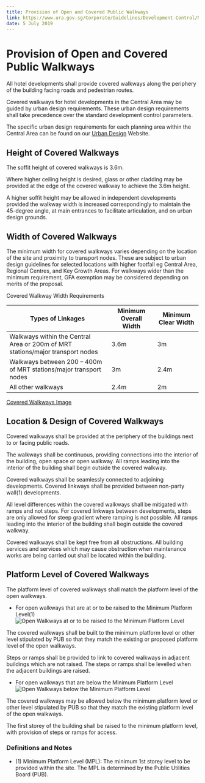 ```yaml
---
title: Provision of Open and Covered Public Walkways
link: https://www.ura.gov.sg/Corporate/Guidelines/Development-Control/Non-Residential/Hotel/Covered-Walkways
date: 5 July 2019
---
```


# Provision of Open and Covered Public Walkways

All hotel developments shall provide covered walkways along the periphery of the building facing roads and pedestrian routes.

Covered walkways for hotel developments in the Central Area may be guided by urban design requirements. These urban design requirements shall take precedence over the standard development control parameters.

The specific urban design requirements for each planning area within the Central Area can be found on our [Urban Design](https://www.ura.gov.sg/Corporate/Guidelines/Urban-Design) Website.

## Height of Covered Walkways

The soffit height of covered walkways is 3.6m.

Where higher ceiling height is desired, glass or other cladding may be provided at the edge of the covered walkway to achieve the 3.6m height.

A higher soffit height may be allowed in independent developments provided the walkway width is increased correspondingly to maintain the 45-degree angle, at main entrances to facilitate articulation, and on urban design grounds.

## Width of Covered Walkways

The minimum width for covered walkways varies depending on the location of the site and proximity to transport nodes. These are subject to urban design guidelines for selected locations with higher footfall eg Central Area, Regional Centres, and Key Growth Areas. For walkways wider than the minimum requirement, GFA exemption may be considered depending on merits of the proposal.

Covered Walkway Width Requirements

| Types of Linkages                                                              | Minimum Overall Width | Minimum Clear Width |
| ------------------------------------------------------------------------------ | --------------------- | ------------------- |
| Walkways within the Central Area or 200m of MRT stations/major transport nodes | 3.6m                  | 3m                  |
| Walkways between 200 – 400m of MRT stations/major transport nodes              | 3m                    | 2.4m                |
| All other walkways                                                             | 2.4m                  | 2m                  |

[Covered Walkways Image](https://www.ura.gov.sg/-/media/Corporate/Guidelines/Development-control/Commercial/C20_Covered_Walkways.jpg?h=100%25&w=100%25)

## Location & Design of Covered Walkways

Covered walkways shall be provided at the periphery of the buildings next to or facing public roads.

The walkways shall be continuous, providing connections into the interior of the building, open space or open walkway. All ramps leading into the interior of the building shall begin outside the covered walkway.

Covered walkways shall be seamlessly connected to adjoining developments. Covered linkways shall be provided between non-party wall(1) developments.

All level differences within the covered walkways shall be mitigated with ramps and not steps. For covered linkways between developments, steps are only allowed for steep gradient where ramping is not possible. All ramps leading into the interior of the building shall begin outside the covered walkway.

Covered walkways shall be kept free from all obstructions. All building services and services which may cause obstruction when maintenance works are being carried out shall be located within the building.

## Platform Level of Covered Walkways

The platform level of covered walkways shall match the platform level of the open walkways.

- For open walkways that are at or to be raised to the Minimum Platform Level(1)
  ![Open Walkways at or to be raised to the Minimum Platform Level](https://www.ura.gov.sg/-/media/Corporate/Guidelines/Development-control/Commercial/C11_Covered_Walkways_MPL_A.jpg?h=100%25&w=100%25)

The covered walkways shall be built to the minimum platform level or other level stipulated by PUB so that they match the existing or proposed platform level of the open walkways.

Steps or ramps shall be provided to link to covered walkways in adjacent buildings which are not raised. The steps or ramps shall be levelled when the adjacent buildings are raised.

- For open walkways that are below the Minimum Platform Level
  ![Open Walkways below the Minimum Platform Level](https://www.ura.gov.sg/-/media/Corporate/Guidelines/Development-control/Commercial/C12_Covered_Walkways_MPL_B.jpg?h=100%25&w=100%25)

The covered walkways may be allowed below the minimum platform level or other level stipulated by PUB so that they match the existing platform level of the open walkways.

The first storey of the building shall be raised to the minimum platform level, with provision of steps or ramps for access.

### Definitions and Notes

- (1) Minimum Platform Level (MPL): The minimum 1st storey level to be provided within the site. The MPL is determined by the Public Utilities Board (PUB).
